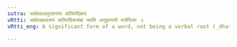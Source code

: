 ```yaml
---
sutra: अर्थवदधातुरप्रत्ययः प्रातिपदिकम्
vRtti: अर्थवच्छब्दरूपं प्रातिपदिकसंज्ञं भवति धातुप्रत्ययौ वर्जयित्वा ॥
vRtti_eng: A significant form of a word, not being a verbal root (_dhatu_), or an affix (_pratyaya_) is called a _pratipadika_ or crude-form.

---
```

